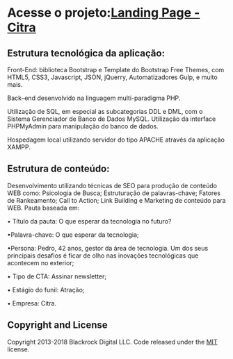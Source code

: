 # Acesse o projeto:[Landing Page - Citra](https://gabrielalmeida07.github.io/projeto-citra/)


## Estrutura tecnológica da aplicação:

Front-End:  biblioteca Bootstrap e Template do Bootstrap Free Themes, com HTML5, CSS3, Javascript, JSON, jQuerry, Automatizadores Gulp, e muito mais.

Back–end desenvolvido na linguagem multi-paradigma PHP. 

Utilização de SQL, em especial as subcategorias DDL e DML, com o Sistema Gerenciador de Banco de Dados MySQL. Utilização da interface PHPMyAdmin para manipulação do banco de dados. 

Hospedagem local utilizando servidor do tipo APACHE através da aplicação XAMPP. 

## Estrutura de conteúdo:

Desenvolvimento utilizando técnicas de SEO para produção de conteúdo WEB como: Psicologia de Busca;  Estruturação de palavras-chave; Fatores de Rankeamento; Call to Action; Link Building e Marketing de conteúdo para WEB.
Pauta baseada em:

•	Título da pauta:
O que esperar da tecnologia no futuro?


•Palavra-chave: O que esperar da tecnologia;

•Persona: Pedro, 42 anos, gestor da área de tecnologia. Um dos seus principais desafios é ficar de olho nas inovações tecnológicas que acontecem no exterior;

•	Tipo de CTA:
Assinar newsletter;

•	Estágio do funil:
Atração;

•	Empresa:
Citra.

## Copyright and License

Copyright 2013-2018 Blackrock Digital LLC. Code released under the [MIT](https://github.com/BlackrockDigital/startbootstrap-creative/blob/gh-pages/LICENSE) license.


